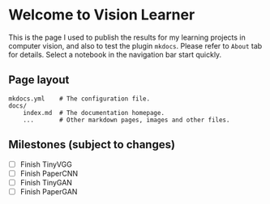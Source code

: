 # Welcome to Vision Learner

This is the page I used to publish the results for my learning projects in computer vision, and also to test the plugin `mkdocs`. Please refer to `About` tab for details. Select a notebook in the navigation bar start quickly.

## Page layout

    mkdocs.yml    # The configuration file.
    docs/
        index.md  # The documentation homepage.
        ...       # Other markdown pages, images and other files.

## Milestones (subject to changes)

- [ ] Finish TinyVGG
- [ ] Finish PaperCNN
- [ ] Finish TinyGAN
- [ ] Finish PaperGAN